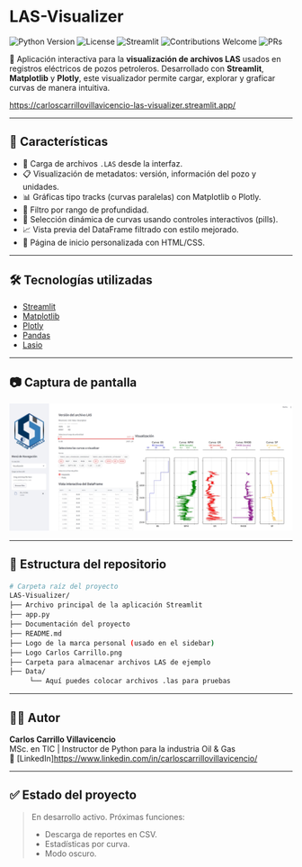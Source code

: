# LAS-Visualizer

![Python Version](https://img.shields.io/badge/Python-3.8%2B-blue)
![License](https://img.shields.io/badge/License-MIT-green)
![Streamlit](https://img.shields.io/badge/Framework-Streamlit-red)
![Contributions Welcome](https://img.shields.io/badge/Contributions-Welcome-brightgreen)
![PRs](https://img.shields.io/badge/PRs-Welcome-orange)

🚀 Aplicación interactiva para la **visualización de archivos LAS** usados en registros eléctricos de pozos petroleros. Desarrollado con **Streamlit**, **Matplotlib** y **Plotly**, este visualizador permite cargar, explorar y graficar curvas de manera intuitiva.

https://carloscarrillovillavicencio-las-visualizer.streamlit.app/

---

## 📌 Características

- 📂 Carga de archivos `.LAS` desde la interfaz.
- 📋 Visualización de metadatos: versión, información del pozo y unidades.
- 📊 Gráficas tipo tracks (curvas paralelas) con Matplotlib o Plotly.
- 🧮 Filtro por rango de profundidad.
- 🎯 Selección dinámica de curvas usando controles interactivos (pills).
- 📈 Vista previa del DataFrame filtrado con estilo mejorado.
- 🎨 Página de inicio personalizada con HTML/CSS.

---

## 🛠️ Tecnologías utilizadas

- [Streamlit](https://streamlit.io/)
- [Matplotlib](https://matplotlib.org/)
- [Plotly](https://plotly.com/)
- [Pandas](https://pandas.pydata.org/)
- [Lasio](https://lasio.readthedocs.io/)

---

## 📷 Captura de pantalla

![Captura](Captura.jpg)

---

## 📁 Estructura del repositorio

```bash
# Carpeta raíz del proyecto
LAS-Visualizer/
├── Archivo principal de la aplicación Streamlit
├── app.py                     
├── Documentación del proyecto
├── README.md                 
├── Logo de la marca personal (usado en el sidebar)
├── Logo Carlos Carrillo.png  
├── Carpeta para almacenar archivos LAS de ejemplo
├── Data/
     └── Aquí puedes colocar archivos .las para pruebas
```

---

## 🧑‍💻 Autor

**Carlos Carrillo Villavicencio**  
MSc. en TIC | Instructor de Python para la industria Oil & Gas  
🔗 [LinkedIn]https://www.linkedin.com/in/carloscarrillovillavicencio/

---

## ✅ Estado del proyecto

> En desarrollo activo. Próximas funciones:
> - Descarga de reportes en CSV.
> - Estadísticas por curva.
> - Modo oscuro.
